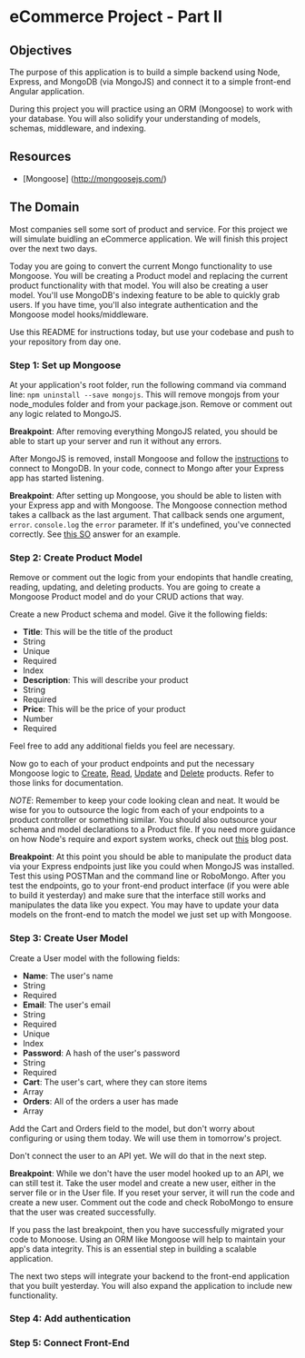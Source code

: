 eCommerce Project - Part II
=================

## Objectives

The purpose of this application is to build a simple backend using Node, Express, and MongoDB (via MongoJS) and connect it to a simple front-end Angular application.

During this project you will practice using an ORM (Mongoose) to work with your database.  You will also solidify your understanding of models, schemas, middleware, and indexing.

## Resources
* [Mongoose] (http://mongoosejs.com/)

## The Domain

Most companies sell some sort of product and service. For this project we will simulate buidling an eCommerce application. We will finish this project over the next two days.

Today you are going to convert the current Mongo functionality to use Mongoose.  You will be creating a Product model and replacing the current product functionality with that model.  You will also be creating a user model.  You'll use MongoDB's indexing feature to be able to quickly grab users. If you have time, you'll also integrate authentication and the Mongoose model hooks/middleware.

Use this README for instructions today, but use your codebase and push to your repository from day one.

### Step 1: Set up Mongoose

At your application's root folder, run the following command via command line: `npm uninstall --save mongojs`.  This will remove mongojs from your node_modules folder and from your package.json.  Remove or comment out any logic related to MongoJS.

**Breakpoint**: After removing everything MongoJS related, you should be able to start up your server and run it without any errors.

After MongoJS is removed, install Mongoose and follow the [instructions](http://mongoosejs.com/docs/connections.html) to connect to MongoDB.  In your code, connect to Mongo after your Express app has started listening.

**Breakpoint**: After setting up Mongoose, you should be able to listen with your Express app and with Mongoose.  The Mongoose connection method takes a callback as the last argument.  That callback sends one argument, `error`.  `console.log` the `error` parameter.  If it's undefined, you've connected correctly. See [this SO](http://stackoverflow.com/questions/6676499/is-there-a-mongoose-connect-error-callback) answer for an example.


### Step 2: Create Product Model

Remove or comment out the logic from your endopints that handle creating, reading, updating, and deleting products.  You are going to create a Mongoose Product model and do your CRUD actions that way.

Create a new Product schema and model.  Give it the following fields:

 - **Title**: This will be the title of the product
  - String
  - Unique
  - Required
  - Index
 - **Description**: This will describe your product
  - String
  - Required
 - **Price**: This will be the price of your product
  - Number
  - Required

Feel free to add any additional fields you feel are necessary.

Now go to each of your product endpoints and put the necessary Mongoose logic to [Create](http://mongoosejs.com/docs/api.html#model_Model.create), [Read](http://mongoosejs.com/docs/api.html#model_Model.find), [Update](http://mongoosejs.com/docs/api.html#model_Model.update) and [Delete](http://mongoosejs.com/docs/api.html#model_Model.remove) products. Refer to those links for documentation.

*NOTE*: Remember to keep your code looking clean and neat.  It would be wise for you to outsource the logic from each of your endpoints to a product controller or something similar.  You should also outsource your schema and model declarations to a Product file.  If you need more guidance on how Node's require and export system works, check out [this](http://openmymind.net/2012/2/3/Node-Require-and-Exports/) blog post.

**Breakpoint**: At this point you should be able to manipulate the product data via your Express endpoints just like you could when MongoJS was installed.  Test this using POSTMan and the command line or RoboMongo.  After you test the endpoints, go to your front-end product interface (if you were able to build it yesterday) and make sure that the interface still works and manipulates the data like you expect. You may have to update your data models on the front-end to match the model we just set up with Mongoose.

### Step 3: Create User Model

Create a User model with the following fields:

 - **Name**: The user's name
  - String
  - Required
 - **Email**: The user's email
  - String
  - Required
  - Unique
  - Index
 - **Password**: A hash of the user's password
  - String
  - Required
 - **Cart**: The user's cart, where they can store items
  - Array
 - **Orders**: All of the orders a user has made
  - Array

Add the Cart and Orders field to the model, but don't worry about configuring or using them today.  We will use them in tomorrow's project.

Don't connect the user to an API yet.  We will do that in the next step.

**Breakpoint**:  While we don't have the user model hooked up to an API, we can still test it.  Take the user model and create a new user, either in the server file or in the User file.  If you reset your server, it will run the code and create a new user.  Comment out the code and check RoboMongo to ensure that the user was created successfully.

If you pass the last breakpoint, then you have successfully migrated your code to Monoose.  Using an ORM like Mongoose will help to maintain your app's data integrity.  This is an essential step in building a scalable application.

The next two steps will integrate your backend to the front-end application that you built yesterday.  You will also expand the application to include new functionality.

### Step 4: Add authentication



### Step 5: Connect Front-End


